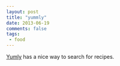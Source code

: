 ```yaml
---
layout: post
title: "yummly"
date: 2013-06-19
comments: false
tags:
 - food
---
```


[Yumly][yumly] has a nice way to search for recipes.


[yumly]: http://www.yummly.com/recipes?q=tofu+ginger&noUserSettings=true&allowedIngredient=&excludedIngredient=&maxTotalTimeInSeconds=Any+time&flavor.salty=Like&flavor.savory=+&flavor.sour=Dislike&flavor.bitter=Really+Dislike&flavor.sweet=Like&flavor.spicy=+&nutrition.cholesterol=+&nutrition.fat=+&nutrition.calories=+&nutrition.carbs=+